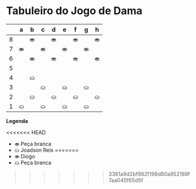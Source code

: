 # Tabuleiro do Jogo de Dama

|   | a | b | c | d | e | f | g | h |
|---|---|---|---|---|---|---|---|---|
| 8 |   | ⛂ |   | ⛂ |   | ⛂ |   | ⛂ |
| 7 | ⛂ |   | ⛂ |   | ⛂ |   | ⛂ |   |
| 6 |   | ⛂ |   | ⛂ |   | ⛂ |   | ⛂ |
| 5 |   |   |   |   |   |   |   |   |
| 4 |   | ⛀ |   |   |   |   |   |   |
| 3 |   |   | ⛀ |   | ⛀ |   | ⛀ |   |
| 2 |   | ⛀ |   | ⛀ |   | ⛀ |   | ⛀ |
| 1 | ⛀ |   | ⛀ |   | ⛀ |   | ⛀ |   |

**Legenda**

<<<<<<< HEAD
- ⛂ Peça branca
- ⛀ Joadson Reis
=======
- ⛂ Diogo
- ⛀ Peça branca
>>>>>>> 3381a9d2bf982f198d80a952169f7aa045f65d5f